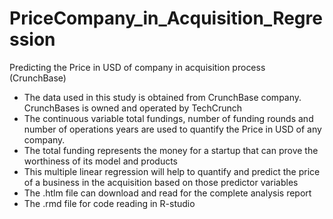 # PriceCompany_in_Acquisition_Regression
Predicting the Price in USD of company in acquisition process (CrunchBase)

* The data used in this study is obtained from CrunchBase company. CrunchBases is owned and operated by TechCrunch
* The continuous variable total fundings, number of funding rounds and number of operations years are used to quantify the Price in USD of any company.
* The total funding represents the money for a startup that can prove the worthiness of its model and products
* This multiple linear regression will help to quantify and predict the price of a business in the acquisition based on those predictor variables
* The .htlm file can download and read for the complete analysis report
* The .rmd file for code reading in R-studio

